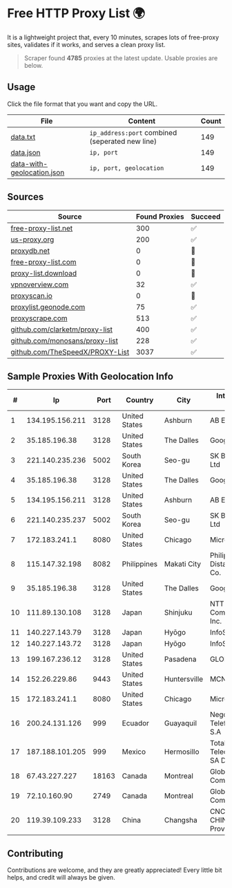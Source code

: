 
# Free HTTP Proxy List 🌍

It is a lightweight project that, every 10 minutes, scrapes lots of free-proxy sites, validates if it works, and serves a clean proxy list.


> Scraper found **4785** proxies at the latest update. Usable proxies are below.

## Usage

Click the file format that you want and copy the URL.


|File|Content|Count|
|----|-------|-----|
|[data.txt](https://raw.githubusercontent.com/themiralay/Proxy-List-World/master/data.txt)|`ip_address:port` combined (seperated new line)|149|
|[data.json](https://raw.githubusercontent.com/themiralay/Proxy-List-World/master/data.json)|`ip, port`|149|
|[data-with-geolocation.json](https://raw.githubusercontent.com/themiralay/Proxy-List-World/master/data-with-geolocation.json)|`ip, port, geolocation`|149|

## Sources

|Source|Found Proxies|Succeed|
|------|-------------|-------|
|[free-proxy-list.net](https://free-proxy-list.net)|300|✅|
|[us-proxy.org](https://www.us-proxy.org)|200|✅|
|[proxydb.net](http://proxydb.net)|0|🚫|
|[free-proxy-list.com](https://free-proxy-list.com/?page=&port=&type%5B%5D=http&type%5B%5D=https&up_time=0&search=Search)|0|🚫|
|[proxy-list.download](https://www.proxy-list.download/HTTP)|0|🚫|
|[vpnoverview.com](https://vpnoverview.com/privacy/anonymous-browsing/free-proxy-servers)|32|✅|
|[proxyscan.io](https://www.proxyscan.io)|0|🚫|
|[proxylist.geonode.com](https://proxylist.geonode.com/api/proxy-list?limit=300&page=1&sort_by=lastChecked&sort_type=desc&protocols=http,https)|75|✅|
|[proxyscrape.com](https://api.proxyscrape.com/v2/?request=displayproxies&protocol=http&timeout=10000&country=all&ssl=all&anonymity=all)|513|✅|
|[github.com/clarketm/proxy-list](https://raw.githubusercontent.com/clarketm/proxy-list/master/proxy-list-raw.txt)|400|✅|
|[github.com/monosans/proxy-list](https://raw.githubusercontent.com/monosans/proxy-list/main/proxies/http.txt)|228|✅|
|[github.com/TheSpeedX/PROXY-List](https://raw.githubusercontent.com/TheSpeedX/PROXY-List/master/http.txt)|3037|✅|


## Sample Proxies With Geolocation Info

|#|Ip|Port|Country|City|Internet Service Provider|
|-|--|----|-------|----|-------------------------|
|1|134.195.156.211|3128|United States|Ashburn|AB E-Commerce|
|2|35.185.196.38|3128|United States|The Dalles|Google LLC|
|3|221.140.235.236|5002|South Korea|Seo-gu|SK Broadband Co Ltd|
|4|35.185.196.38|3128|United States|The Dalles|Google LLC|
|5|134.195.156.211|3128|United States|Ashburn|AB E-Commerce|
|6|221.140.235.237|5002|South Korea|Seo-gu|SK Broadband Co Ltd|
|7|172.183.241.1|8080|United States|Chicago|Microsoft|
|8|115.147.32.198|8082|Philippines|Makati City|Philippine Long Distance Telephone Co.|
|9|35.185.196.38|3128|United States|The Dalles|Google LLC|
|10|111.89.130.108|3128|Japan|Shinjuku|NTT PC Communications, Inc.|
|11|140.227.143.79|3128|Japan|Hyōgo|InfoSphere|
|12|140.227.143.72|3128|Japan|Hyōgo|InfoSphere|
|13|199.167.236.12|3128|United States|Pasadena|GLOBAL IT|
|14|152.26.229.86|9443|United States|Huntersville|MCNC|
|15|172.183.241.1|8080|United States|Chicago|Microsoft|
|16|200.24.131.126|999|Ecuador|Guayaquil|Negocios Y Telefonia Nedetel S.A|
|17|187.188.101.205|999|Mexico|Hermosillo|Total Play Telecomunicaciones SA De CV|
|18|67.43.227.227|18163|Canada|Montreal|GloboTech Communications|
|19|72.10.160.90|2749|Canada|Montreal|GloboTech Communications|
|20|119.39.109.233|3128|China|Changsha|CNC Group CHINA169 Hunan Province Network|



## Contributing

Contributions are welcome, and they are greatly appreciated! Every
little bit helps, and credit will always be given.

